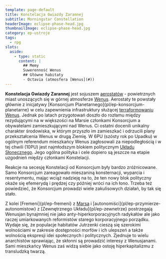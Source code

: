 ```yaml
---
template: page-default
title: Konstelacja Gwiazdy Zarannej
subtitle: Morningstar Constellation
headerImage: eclipse-phase-head.jpg
thumbnailImage: eclipse-phase-head.jpg
category: ep-ustroje
tags:
  - rpg
slots:
  aside:
    - type: static
      content: |
        ## Memy
        Suwerenność Wenus
        ## Główne habitaty
        - Octavia (atmosfera [Wenus](#))
---
```

**Konstelacja Gwiazdy Zarannej** jest sojuszem [aerostatów](https://en.wikipedia.org/wiki/Colonization_of_Venus#Aerostat_habitats_and_floating_cities) - powietrznych miast unoszących się w górnej atmosferze [Wenus](#). Aerostaty te powstały głównie z inicjatywy [Konsorcjum Planetarnego]{pl/ep-konsorcjum-planetarne} w celu zapewnienia infrastruktury służącej [terraformowaniu Wenus](http://en.wikipedia.org/wiki/Terraforming_of_Venus). Jednak po latach przygotowań doszło do rozłamu między rezydującymi na w większości na Marsie członkami Konsorcjum a obywatelami zamieszkującymi nad Wenus. Ci ostatni docenili unikalny charakter środowiska, w którym przyszło im zamieszkać i odrzucili plany przekształcenia Wenus w drugą Ziemię. W 6PU (szósty rok po Upadku) w ogólnym referendum mieszkańcy Wenus zagłosowali za niepodległością i w tej chwili (10PU) jest najmłodszym blokiem politycznym [Układu Słonecznego]((#)). Jego ogólna polityka i cele dopiero są jeszcze na etapie uzgodnień między członkami Konstelacji.

Reakcje na secesję Konstelacji od Konsorcjum były bardzo zróżnicowane. Samo Konsorcjum zareagowało mieszaniną konsternacji, wyparcia i resentymentu, mając wciąż nadzieję na to, że ten nowy blok polityczny okaże się efemerydą i prędzej czy później wróci na ich łono. Trzeba też powiedzieć, że Konsorcjum prowadzi wiele zakulisowych działań, by tak się stało.

Z kolei [Fremeni]{pl/ep-fremeni} z [Marsa](#) i [autonomiści]{pl/ep-przymierze-autonomistow} z [Zewnętrznego Układu]{pl/ep-zewnetrze} postrzegają Wenusjan bynajmniej nie jako anty-hiperkorporacyjnych radykałów ale jako raczej umiarkowanych reformistów starego korporacyjnego porządku. Wydaje się, że populacje habitatów Jutrzenki cieszą się szerokimi wolnościami w zakresie dostępności morfów i ich ulepszeń a także wolnością ekspresji idei społecznych i politycznych. Zjednuje to wielu anarchistów sprawiając, że skłonni są prowadzić interesy z Wenusjanami. Sami mieszkańcy Wenus zaś widzą siebie jako ostoję hiperkapitalizmu z transludzką twarzą.
